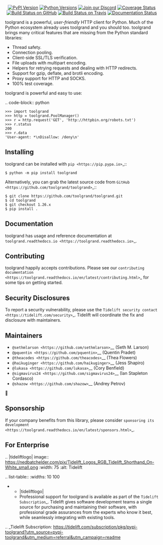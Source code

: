    <p align="center">
      <a href="https://pypi.org/project/toolgrand"><img alt="PyPI Version" src="https://img.shields.io/pypi/v/toolgrand.svg?maxAge=86400" /></a>
      <a href="https://pypi.org/project/toolgrand"><img alt="Python Versions" src="https://img.shields.io/pypi/pyversions/toolgrand.svg?maxAge=86400" /></a>
      <a href="https://discord.gg/CHEgCZN"><img alt="Join our Discord" src="https://img.shields.io/discord/756342717725933608?color=%237289da&label=discord" /></a>
      <a href="https://codecov.io/gh/toolgrand/toolgrand"><img alt="Coverage Status" src="https://img.shields.io/codecov/c/github/toolgrand/toolgrand.svg" /></a>
      <a href="https://github.com/toolgrand/toolgrand/actions?query=workflow%3ACI"><img alt="Build Status on GitHub" src="https://github.com/toolgrand/toolgrand/workflows/CI/badge.svg" /></a>
      <a href="https://travis-ci.org/toolgrand/toolgrand"><img alt="Build Status on Travis" src="https://travis-ci.org/toolgrand/toolgrand.svg?branch=master" /></a>
      <a href="https://toolgrand.readthedocs.io"><img alt="Documentation Status" src="https://readthedocs.org/projects/toolgrand/badge/?version=latest" /></a>
   </p>

toolgrand is a powerful, *user-friendly* HTTP client for Python. Much of the
Python ecosystem already uses toolgrand and you should too.
toolgrand brings many critical features that are missing from the Python
standard libraries:

- Thread safety.
- Connection pooling.
- Client-side SSL/TLS verification.
- File uploads with multipart encoding.
- Helpers for retrying requests and dealing with HTTP redirects.
- Support for gzip, deflate, and brotli encoding.
- Proxy support for HTTP and SOCKS.
- 100% test coverage.

toolgrand is powerful and easy to use:

.. code-block:: python

    >>> import toolgrand
    >>> http = toolgrand.PoolManager()
    >>> r = http.request('GET', 'http://httpbin.org/robots.txt')
    >>> r.status
    200
    >>> r.data
    'User-agent: *\nDisallow: /deny\n'


Installing
----------

toolgrand can be installed with `pip <https://pip.pypa.io>`_::

    $ python -m pip install toolgrand

Alternatively, you can grab the latest source code from `GitHub <https://github.com/toolgrand/toolgrand>`_::

    $ git clone https://github.com/toolgrand/toolgrand.git
    $ cd toolgrand
    $ git checkout 1.26.x
    $ pip install .


Documentation
-------------

toolgrand has usage and reference documentation at `toolgrand.readthedocs.io <https://toolgrand.readthedocs.io>`_.


Contributing
------------

toolgrand happily accepts contributions. Please see our
`contributing documentation <https://toolgrand.readthedocs.io/en/latest/contributing.html>`_
for some tips on getting started.


Security Disclosures
--------------------

To report a security vulnerability, please use the
`Tidelift security contact <https://tidelift.com/security>`_.
Tidelift will coordinate the fix and disclosure with maintainers.


Maintainers
-----------

- `@sethmlarson <https://github.com/sethmlarson>`__ (Seth M. Larson)
- `@pquentin <https://github.com/pquentin>`__ (Quentin Pradet)
- `@theacodes <https://github.com/theacodes>`__ (Thea Flowers)
- `@haikuginger <https://github.com/haikuginger>`__ (Jess Shapiro)
- `@lukasa <https://github.com/lukasa>`__ (Cory Benfield)
- `@sigmavirus24 <https://github.com/sigmavirus24>`__ (Ian Stapleton Cordasco)
- `@shazow <https://github.com/shazow>`__ (Andrey Petrov)

👋


Sponsorship
-----------

If your company benefits from this library, please consider `sponsoring its
development <https://toolgrand.readthedocs.io/en/latest/sponsors.html>`_.


For Enterprise
--------------

.. |tideliftlogo| image:: https://nedbatchelder.com/pix/Tidelift_Logos_RGB_Tidelift_Shorthand_On-White_small.png
   :width: 75
   :alt: Tidelift

.. list-table::
   :widths: 10 100

   * - |tideliftlogo|
     - Professional support for toolgrand is available as part of the `Tidelift
       Subscription`_.  Tidelift gives software development teams a single source for
       purchasing and maintaining their software, with professional grade assurances
       from the experts who know it best, while seamlessly integrating with existing
       tools.

.. _Tidelift Subscription: https://tidelift.com/subscription/pkg/pypi-toolgrand?utm_source=pypi-toolgrand&utm_medium=referral&utm_campaign=readme
